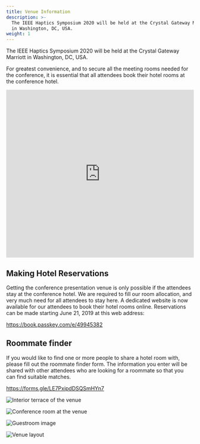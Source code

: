 ```yaml
---
title: Venue Information
description: >-
  The IEEE Haptics Symposium 2020 will be held at the Crystal Gateway Marriott
  in Washington, DC, USA.
weight: 1
---
```

The IEEE Haptics Symposium 2020 will be held at the Crystal Gateway Marriott in Washington, DC, USA.

For greatest convenience, and to secure all the meeting rooms needed for the conference, it is essential that all attendees book their hotel rooms at the conference hotel.

<iframe class="pv3" src="https://www.google.com/maps/embed?pb=!1m18!1m12!1m3!1d5535.8300228124945!2d-77.05576225178503!3d38.85811303216726!2m3!1f0!2f0!3f0!3m2!1i1024!2i768!4f13.1!3m3!1m2!1s0x89b7b72658ce8dc1%3A0x3e9fc216685da833!2sCrystal+Gateway+Marriott!5e0!3m2!1sen!2sca!4v1562340764056!5m2!1sen!2sca" width="100%" height="450" frameborder="0" style="border:0; margin:auto;" allowfullscreen></iframe>

## **Making Hotel Reservations**

Getting the conference presentation venue is only possible if the attendees stay at the conference hotel.  We are required to fill our room allocation, and very much need for all attendees to stay here.  A dedicated website is now available for our attendees to book their hotel rooms online. Reservations can be made starting June 21, 2019 at this web address: 

<https://book.passkey.com/e/49945382>

## **Roommate finder**

If you would like to find one or more people to share a hotel room with, please fill out the roommate finder form. The information you enter will be shared with other attendees who are looking for a roommate so that you can find suitable matches.

https://forms.gle/LE7PxipdDSQSmHYn7

![Interior terrace of the venue](/img/wasgw-terrace-0125-hor-wide.jpg "Interior terrace of the venue")

![Conference room at the venue](/img/wasgw-ballroom-4897-hor-wide.jpg "Conference room at the venue")

![Guestroom image](/img/wasgw-guestroom-0099-hor-wide.jpg "Guestroom image")

![Venue layout](/img/wasgwf01.png "Venue layout")
